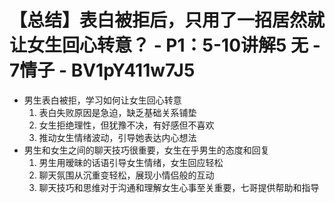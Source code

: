 # 【总结】表白被拒后，只用了一招居然就让女生回心转意？ - P1：5-10讲解5 无 - 7情子 - BV1pY411w7J5

-   男生表白被拒，学习如何让女生回心转意
    1.  表白失败原因是急迫，缺乏基础关系铺垫
    2.  女生拒绝理性，但犹豫不决，有好感但不喜欢
    3.  推动女生情绪波动，引导她表达内心想法
-   男生和女生之间的聊天技巧很重要，女生在乎男生的态度和回复
    1.  男生用暧昧的话语引导女生情绪，女生回应轻松
    2.  聊天氛围从沉重变轻松，展现小情侣般的互动
    3.  聊天技巧和思维对于沟通和理解女生心事至关重要，七哥提供帮助和指导